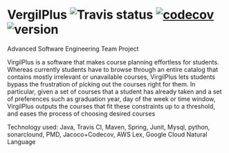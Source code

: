 # VergilPlus ![Travis status](https://travis-ci.org/pow25/vergilplus.svg?branch=master) [![codecov](https://codecov.io/gh/pow25/vergilplus/branch/master/graph/badge.svg)](https://codecov.io/gh/pow25/vergilplus) ![version](https://img.shields.io/badge/version-1.1.0-blue.svg?maxAge=2592000)

Advanced Software Engineering Team Project

VirgilPlus is a software that makes course planning effortless for students.  Whereas currently students have to browse through an entire catalog that contains mostly irrelevant or unavailable courses, VirgilPlus lets students bypass the frustration of picking out the courses right for them.  In particular, given a set of courses that a student has already taken and a set of preferences such as graduation year, day of the week or time window, VirgilPlus outputs the courses that fit these constraints up to a threshold, and eases the process of choosing desired courses

Technology used: Java, Travis CI, Maven, Spring, Junit, Mysql, python, sonarclound, PMD, Jacoco+Codecov, AWS Lex, Google Cloud Natural Language

